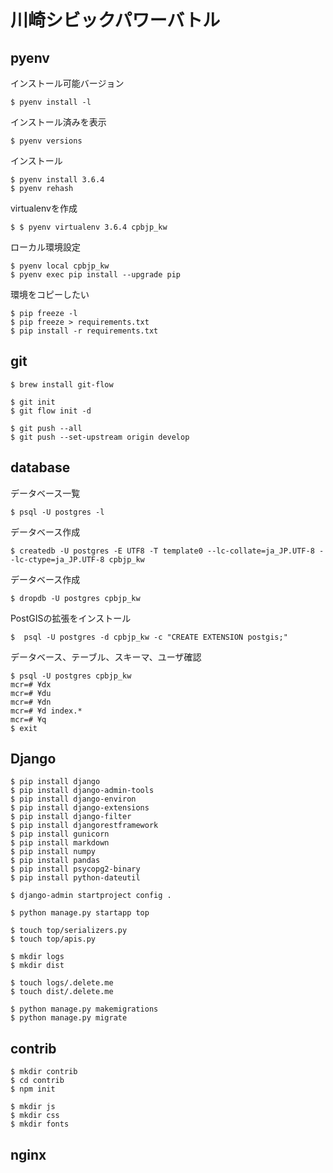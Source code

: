 川崎シビックパワーバトル
===========

pyenv
-----

インストール可能バージョン

    $ pyenv install -l

インストール済みを表示

    $ pyenv versions

インストール

    $ pyenv install 3.6.4
    $ pyenv rehash

virtualenvを作成

    $ $ pyenv virtualenv 3.6.4 cpbjp_kw

ローカル環境設定

    $ pyenv local cpbjp_kw
    $ pyenv exec pip install --upgrade pip

環境をコピーしたい

    $ pip freeze -l
    $ pip freeze > requirements.txt
    $ pip install -r requirements.txt

git
-----

    $ brew install git-flow

    $ git init
    $ git flow init -d

    $ git push --all
    $ git push --set-upstream origin develop

database
-----

データベース一覧

    $ psql -U postgres -l

データベース作成

    $ createdb -U postgres -E UTF8 -T template0 --lc-collate=ja_JP.UTF-8 --lc-ctype=ja_JP.UTF-8 cpbjp_kw

データベース作成

    $ dropdb -U postgres cpbjp_kw

PostGISの拡張をインストール

    $  psql -U postgres -d cpbjp_kw -c "CREATE EXTENSION postgis;"

データベース、テーブル、スキーマ、ユーザ確認

    $ psql -U postgres cpbjp_kw
    mcr=# ¥dx
    mcr=# ¥du
    mcr=# ¥dn
    mcr=# ¥d index.*
    mcr=# ¥q
    $ exit

Django
------

    $ pip install django
    $ pip install django-admin-tools
    $ pip install django-environ
    $ pip install django-extensions
    $ pip install django-filter
    $ pip install djangorestframework
    $ pip install gunicorn
    $ pip install markdown
    $ pip install numpy
    $ pip install pandas
    $ pip install psycopg2-binary
    $ pip install python-dateutil

    $ django-admin startproject config .

    $ python manage.py startapp top

    $ touch top/serializers.py
    $ touch top/apis.py
    
    $ mkdir logs
    $ mkdir dist

    $ touch logs/.delete.me
    $ touch dist/.delete.me

    $ python manage.py makemigrations
    $ python manage.py migrate

contrib
-----

    $ mkdir contrib
    $ cd contrib
    $ npm init

    $ mkdir js
    $ mkdir css
    $ mkdir fonts

nginx
-----